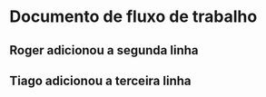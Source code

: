 # Documento de fluxo de trabalho

## Roger adicionou a segunda linha

## Tiago adicionou a terceira linha